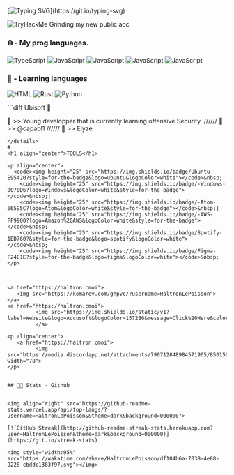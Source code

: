 


<img src="" alt="" style="max-width: 100%;">


[![Typing SVG](https://readme-typing-svg.herokuapp.com?color=F732B7&center=true&lines=Bienvenue+sur+ma+page+github+!;N'h%C3%A9site+pas+%C3%A0+%22checker%22+mes+repos.)](https://git.io/typing-svg)

<img src="https://tryhackme-badges.s3.amazonaws.com/H4ltronPubl1c.png" alt="TryHackMe">
Grinding my new public acc


### ❄️ - My prog languages.

<p align="centre">
    <img alt="TypeScript" src="https://img.shields.io/badge/-TypeScript-3178C6?logo=TypeScript&logoColor=white&style=for-the-badge">
</a>
    <img alt="JavaScript" src="https://img.shields.io/badge/-JavaScript-F7DF1E?logo=JavaScript&logoColor=white&style=for-the-badge">
</a>
    <img alt="JavaScript" src="https://img.shields.io/badge/Node.js-43853D?style=for-the-badge&logo=node.js&logoColor=white">
</a>
    <img alt="JavaScript" src="https://img.shields.io/badge/HTML5-E34F26?style=for-the-badge&logo=html5&logoColor=white">
</a>
    <img alt="JavaScript" src="https://img.shields.io/badge/CSS3-1572B6?style=for-the-badge&logo=css3&logoColor=white">
</p>






### 🧊 - Learning languages

<p align="centre">
    <img alt="HTML" src="https://img.shields.io/badge/-Ruby-CC342D?logo=Ruby&logoColor=white&style=for-the-badge">
</a>
    <img alt="Rust" src="https://img.shields.io/badge/-Rust-000000?logo=Rust&logoColor=white&style=for-the-badge">
</a>
    <img alt="Python" src="https://img.shields.io/badge/-Python-3776AB?logo=Python&logoColor=white&style=for-the-badge">
</a>
</a>

</p>





</details>
```diff
Ubisoft 💖

👤 >> Young developper that is currently learning  offensive Security.
//////
📧 >> @capabl1
//////
👔 >> Elyze
```
</details>
#
<h1 align="center">TOOLS</h1>

<p align="center"> 
  <code><img height="25" src="https://img.shields.io/badge/Ubuntu-E95420?style=for-the-badge&logo=ubuntu&logoColor=white"></code>&nbsp;|
	<code><img height="25" src="https://img.shields.io/badge/-Windows-0078D6?logo=Windows&logoColor=white&style=for-the-badge"></code>&nbsp;|
	<code><img height="25" src="https://img.shields.io/badge/-Atom-66595C?logo=Atom&logoColor=white&style=for-the-badge"></code>&nbsp;|
	<code><img height="25" src="https://img.shields.io/badge/-AWS-FF9900?logo=Amazon%20AWS&logoColor=white&style=for-the-badge"></code>&nbsp;
 	<code><img height="25" src="https://img.shields.io/badge/Spotify-1ED760?&style=for-the-badge&logo=spotify&logoColor=white"></code>&nbsp;
 	<code><img height="25" src="https://img.shields.io/badge/Figma-F24E1E?style=for-the-badge&logo=figma&logoColor=white"></code>&nbsp;
</p>



<a href="https://haltron.cmoi">
   <img src="https://komarev.com/ghpvc/?username=HaltronLePoisson">
</a>
<a href="https://haltron.cmoi">
         <img src="https://img.shields.io/static/v1?label=Website&logo=Accusoft&logoColor=1572B6&message=Click%20Here&color=1572B6">
         </a>

<p align="center">
   <a href="https://haltron.cmoi">
         <img src="https://media.discordapp.net/attachments/790712848984571905/850159226240368650/source.gif" width="78"> 
</p>
    

## 👨‍💻 Stats - Github


<img align="right" src="https://github-readme-stats.vercel.app/api/top-langs/?username=HaltronLePoisson&&theme=dark&background=000000">

[![GitHub Streak](http://github-readme-streak-stats.herokuapp.com?user=HaltronLePoisson&theme=dark&background=000000)](https://git.io/streak-stats)

<img style="width:95%" src="https://wakatime.com/share/HaltronLePoisson/df104b6a-7038-4e88-9228-cbddc1383f97.svg"></img>


